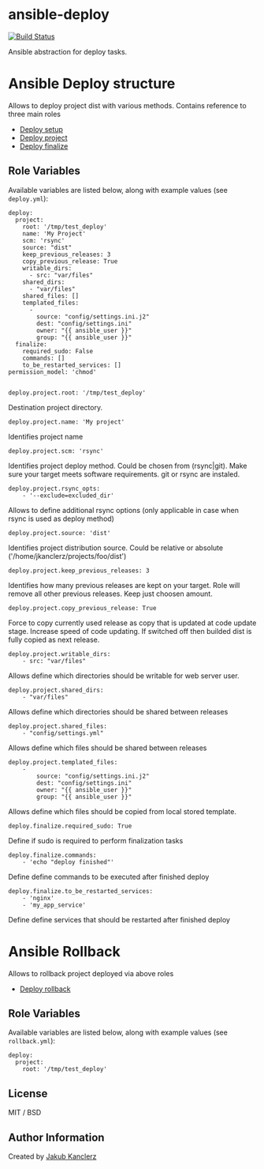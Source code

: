# ansible-deploy
[![Build Status](https://travis-ci.org/jkanclerz/ansible-deploy.svg?branch=master)](https://travis-ci.org/jkanclerz/ansible-deploy)

Ansible abstraction for deploy tasks.


# Ansible Deploy structure

Allows to deploy project dist with various methods. Contains reference to three main roles

- [Deploy setup](https://github.com/jkanclerz/ansible-deploy-setup)
- [Deploy project](https://github.com/jkanclerz/ansible-deploy-project)
- [Deploy finalize](https://github.com/jkanclerz/ansible-deploy-finalize)

## Role Variables

Available variables are listed below, along with example values (see `deploy.yml`):

    deploy:
      project:
        root: '/tmp/test_deploy'
        name: 'My Project'
        scm: 'rsync'
        source: "dist"
        keep_previous_releases: 3
        copy_previous_release: True
        writable_dirs:
          - src: "var/files"
        shared_dirs:
          - "var/files"
        shared_files: []
        templated_files:
          -
            source: "config/settings.ini.j2"
            dest: "config/settings.ini"
            owner: "{{ ansible_user }}"
            group: "{{ ansible_user }}"
      finalize:
        required_sudo: False
        commands: []
        to_be_restarted_services: []
    permission_model: 'chmod'


    deploy.project.root: '/tmp/test_deploy'

Destination project directory.

    deploy.project.name: 'My project'

Identifies project name

    deploy.project.scm: 'rsync'

Identifies project deploy method. Could be chosen from (rsync|git). Make sure your target meets software requirements. git or rsync are instaled.

    deploy.project.rsync_opts: 
        - '--exclude=excluded_dir'

Allows to define additional rsync options (only applicable in case when rsync is used as deploy method)

	deploy.project.source: 'dist'

Identifies project distribution source. Could be relative or absolute ('/home/jkanclerz/projects/foo/dist')

	deploy.project.keep_previous_releases: 3

Identifies how many previous releases are kept on your target. Role will remove all other previous releases. Keep just choosen amount.

	deploy.project.copy_previous_release: True

Force to copy currently used release as copy that is updated at code update stage. Increase speed of code updating. If switched off then builded dist is fully copied as next release.


	deploy.project.writable_dirs:
		- src: "var/files"

Allows define which directories should be writable for web server user. 

	deploy.project.shared_dirs:
    	- "var/files"

Allows define which directories should be shared between releases

	deploy.project.shared_files:
    	- "config/settings.yml"

Allows define which files should be shared between releases

	deploy.project.templated_files:
        -
            source: "config/settings.ini.j2"
            dest: "config/settings.ini"
            owner: "{{ ansible_user }}"
            group: "{{ ansible_user }}"

Allows define which files should be copied from local stored template.

	deploy.finalize.required_sudo: True

Define if sudo is required to perform finalization tasks

	deploy.finalize.commands:
		- 'echo "deploy finished"'

Define define commands to be executed after finished deploy


	deploy.finalize.to_be_restarted_services:
		- 'nginx'
		- 'my_app_service'

Define define services that should be restarted after finished deploy


# Ansible Rollback

Allows to rollback project deployed via above roles

- [Deploy rollback](https://github.com/jkanclerz/ansible-deploy-rollback)

## Role Variables

Available variables are listed below, along with example values (see `rollback.yml`):

    deploy:
      project:
        root: '/tmp/test_deploy'

## License

MIT / BSD

## Author Information

Created by [Jakub Kanclerz](http://jkan.pl)